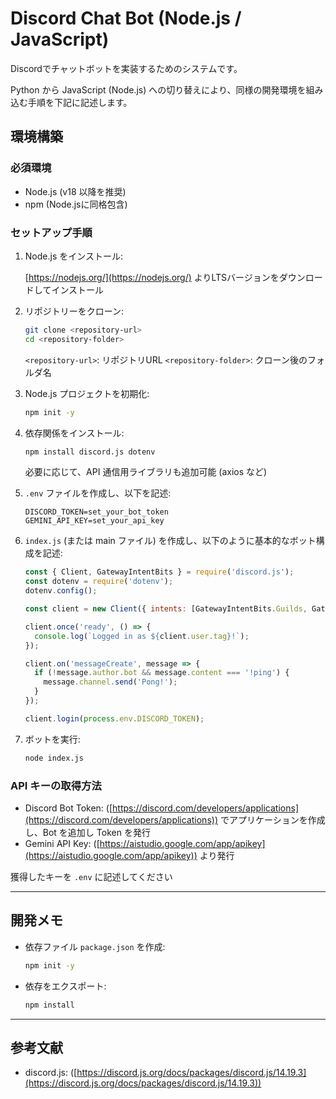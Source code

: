 # Discord Chat Bot (Node.js / JavaScript)

Discordでチャットボットを実装するためのシステムです。

Python から JavaScript (Node.js) への切り替えにより、同様の開発環境を組み込む手順を下記に記述します。

## 環境構築

### 必須環境

* Node.js (v18 以降を推奨)
* npm (Node.jsに同格包含)

### セットアップ手順

1. Node.js をインストール:

   [https://nodejs.org/](https://nodejs.org/) よりLTSバージョンをダウンロードしてインストール

2. リポジトリーをクローン:

   ```bash
   git clone <repository-url>
   cd <repository-folder>
   ```

   `<repository-url>`: リポジトリURL
   `<repository-folder>`: クローン後のフォルダ名

3. Node.js プロジェクトを初期化:

   ```bash
   npm init -y
   ```

4. 依存関係をインストール:

   ```bash
   npm install discord.js dotenv
   ```

   必要に応じて、API 通信用ライブラリも追加可能 (axios など)

5. `.env` ファイルを作成し、以下を記述:

   ```env
   DISCORD_TOKEN=set_your_bot_token
   GEMINI_API_KEY=set_your_api_key
   ```

6. `index.js` (または main ファイル) を作成し、以下のように基本的なボット構成を記述:

   ```js
   const { Client, GatewayIntentBits } = require('discord.js');
   const dotenv = require('dotenv');
   dotenv.config();

   const client = new Client({ intents: [GatewayIntentBits.Guilds, GatewayIntentBits.GuildMessages, GatewayIntentBits.MessageContent] });

   client.once('ready', () => {
     console.log(`Logged in as ${client.user.tag}!`);
   });

   client.on('messageCreate', message => {
     if (!message.author.bot && message.content === '!ping') {
       message.channel.send('Pong!');
     }
   });

   client.login(process.env.DISCORD_TOKEN);
   ```

7. ボットを実行:

   ```bash
   node index.js
   ```

### API キーの取得方法

* Discord Bot Token: ([https://discord.com/developers/applications](https://discord.com/developers/applications)) でアプリケーションを作成し、Bot を追加し Token を発行
* Gemini API Key: ([https://aistudio.google.com/app/apikey](https://aistudio.google.com/app/apikey)) より発行

獲得したキーを `.env` に記述してください

---

## 開発メモ

* 依存ファイル `package.json` を作成:

  ```bash
  npm init -y
  ```

* 依存をエクスポート:

  ```bash
  npm install
  ```

---

## 参考文献

* discord.js: ([https://discord.js.org/docs/packages/discord.js/14.19.3](https://discord.js.org/docs/packages/discord.js/14.19.3))
